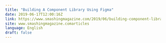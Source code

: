 ```yaml
---
title: "Building A Component Library Using Figma"
date: 2019-06-17T12:00:16Z
link: https://www.smashingmagazine.com/2019/06/building-component-library-figma/?utm_medium=RSS&utm_source=news.12bit.vn
site: www.smashingmagazine.comarticles
language: English
draft: false
---
```

